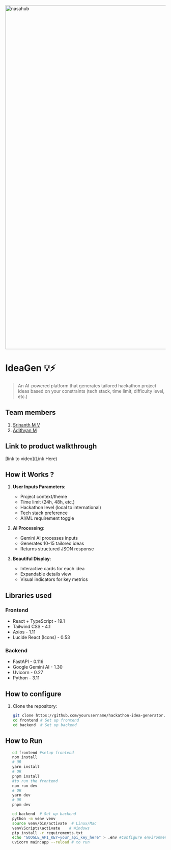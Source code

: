 


<img width="1920" height="1080" alt="nasahub" src="https://github.com/user-attachments/assets/e8544200-f902-41ee-a2f2-7375cad5043d" />




# IdeaGen 💡⚡

> An AI-powered platform that generates tailored hackathon project ideas based on your constraints (tech stack, time limit, difficulty level, etc.)

## Team members
1. [Srinanth M V](https://github.com/Srinanth)
2. [Adithyan M](https://github.com/Adithyan-06)
## Link to product walkthrough
[link to video](Link Here)
## How it Works ?
1. **User Inputs Parameters**:
   - Project context/theme
   - Time limit (24h, 48h, etc.)
   - Hackathon level (local to international)
   - Tech stack preference
   - AI/ML requirement toggle

2. **AI Processing**:
   - Gemini AI processes inputs
   - Generates 10-15 tailored ideas
   - Returns structured JSON response

3. **Beautiful Display**:
   - Interactive cards for each idea
   - Expandable details view
   - Visual indicators for key metrics


## Libraries used
### Frontend
- React + TypeScript - 19.1
- Tailwind CSS - 4.1
- Axios - 1.11
- Lucide React (Icons) - 0.53

### Backend
- FastAPI - 0.116
- Google Gemini AI - 1.30
- Uvicorn - 0.27
- Python - 3.11
## How to configure
1. Clone the repository:
   ```bash
   git clone https://github.com/yourusername/hackathon-idea-generator.git
   cd frontend # Set up frontend
   cd backend  # Set up backend
   ```

## How to Run
```bash
   cd frontend #setup frontend
   npm install
   # OR
   yarn install
   # OR
   pnpm install
   #to run the frontend
   npm run dev
   # OR
   yarn dev
   # OR
   pnpm dev
```
```bash
   cd backend  # Set up backend
   python -m venv venv
   source venv/bin/activate  # Linux/Mac
   venv\Scripts\activate    # Windows
   pip install -r requirements.txt
   echo "GOOGLE_API_KEY=your_api_key_here" > .env #Configure environment variables
   uvicorn main:app --reload # to run